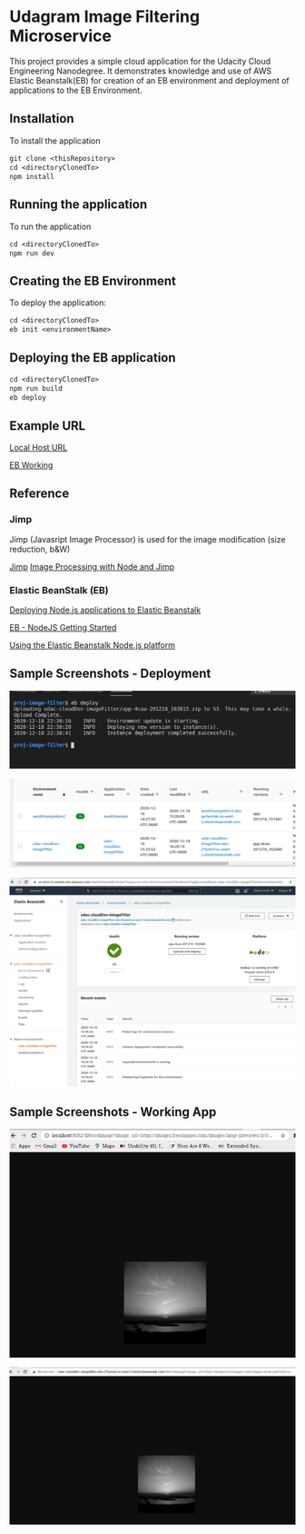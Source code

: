 # Udagram Image Filtering Microservice
This project provides a simple cloud application for the Udacity Cloud Engineering Nanodegree. It demonstrates knowledge and use of AWS Elastic Beanstalk(EB) for creation of an EB environment and deployment of applications to the EB Environment.

## Installation
To install the application
```
git clone <thisRepository>
cd <directoryClonedTo>
npm install
```

## Running the application
To run the application

```
cd <directoryClonedTo>
npm run dev

```


## Creating the EB Environment
To deploy the application:

```
cd <directoryClonedTo>
eb init <environmentName>

```

## Deploying the EB application
```
cd <directoryClonedTo>
npm run build
eb deploy
```

## Example URL
[Local Host URL](
http://localhost:8082/filteredimage?image_url=https://images.freeimages.com/images/large-previews/1c9/maine-at-4-45-am-1370871.jpg
)

[EB Working](
http://udac-clouddev-imagefilter.eba-j7tysimf.us-west-2.elasticbeanstalk.com/filteredimage?image_url=https://images.freeimages.com/images/large-previews/1c9/maine-at-4-45-am-1370871.jpg
)



## Reference

### Jimp 
Jimp (Javasript Image Processor) is used for the image modification (size reduction, b&W)

[Jimp](https://www.npmjs.com/package/jimp)
[Image Processing with Node and Jimp](https://blog.logrocket.com/image-processing-with-node-and-jimp/)

### Elastic BeanStalk (EB)
[Deploying Node.js applications to Elastic Beanstalk
](https://docs.aws.amazon.com/elasticbeanstalk/latest/dg/create_deploy_nodejs.html)

[EB - NodeJS Getting Started](https://docs.aws.amazon.com/elasticbeanstalk/latest/dg/nodejs-getstarted.html)


[Using the Elastic Beanstalk Node.js platform](https://docs.aws.amazon.com/elasticbeanstalk/latest/dg/create_deploy_nodejs.container.html)


## Sample Screenshots  - Deployment

![EB Deploy](./deployment_screenshots/ebDeploy-SuccessFul.png)

![EB Dashboard Confirmation](./deployment_screenshots/dashboard-successfulDeploy.png)

![EB Dashboard Detail](./deployment_screenshots/DashboardDetail-SuccessfulDeploy.png)


## Sample Screenshots  - Working App

![Local Host Working](./deployment_screenshots/localHost-Working.png)


![EB Working App](./deployment_screenshots/eb-WorkingApp.png)
